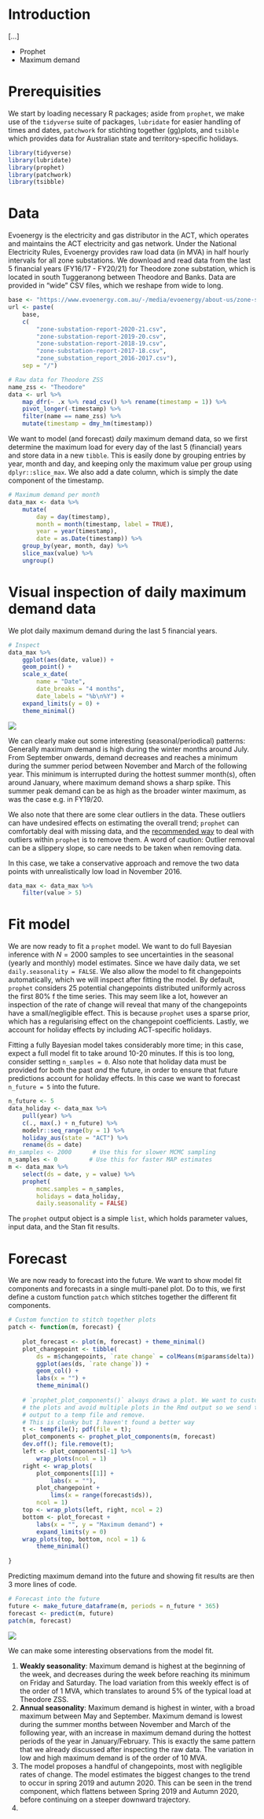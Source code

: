 # Introduction

\[…\]

-   Prophet
-   Maximum demand

# Prerequisities

We start by loading necessary R packages; aside from `prophet`, we make
use of the `tidyverse` suite of packages, `lubridate` for easier
handling of times and dates, `patchwork` for stichting together
(gg)plots, and `tsibble` which provides data for Australian state and
territory-specific holidays.

``` r
library(tidyverse)
library(lubridate)
library(prophet)
library(patchwork)
library(tsibble)
```

# Data

Evoenergy is the electricity and gas distributor in the ACT, which
operates and maintains the ACT electricity and gas network. Under the
National Electricity Rules, Evoenergy provides raw load data (in MVA) in
half hourly intervals for all zone substations. We download and read
data from the last 5 financial years (FY16/17 - FY20/21) for Theodore
zone substation, which is located in south Tuggeranong between Theodore
and Banks. Data are provided in “wide” CSV files, which we reshape from
wide to long.

``` r
base <- "https://www.evoenergy.com.au/-/media/evoenergy/about-us/zone-substation-data"
url <- paste(
    base,
    c(
        "zone-substation-report-2020-21.csv", 
        "zone-substation-report-2019-20.csv",
        "zone-substation-report-2018-19.csv",
        "zone-substation-report-2017-18.csv",
        "zone_substation_report_2016-2017.csv"),
    sep = "/")

# Raw data for Theodore ZSS
name_zss <- "Theodore"
data <- url %>%
    map_dfr(~ .x %>% read_csv() %>% rename(timestamp = 1)) %>%
    pivot_longer(-timestamp) %>%
    filter(name == name_zss) %>%
    mutate(timestamp = dmy_hm(timestamp))
```

We want to model (and forecast) *daily* maximum demand data, so we first
determine the maximum load for every day of the last 5 (financial) years
and store data in a new `tibble`. This is easily done by grouping
entries by year, month and day, and keeping only the maximum value per
group using `dplyr::slice_max`. We also add a date column, which is
simply the date component of the timestamp.

``` r
# Maximum demand per month
data_max <- data %>%
    mutate(
        day = day(timestamp),
        month = month(timestamp, label = TRUE),
        year = year(timestamp),
        date = as.Date(timestamp)) %>%
    group_by(year, month, day) %>%
    slice_max(value) %>%
    ungroup()
```

# Visual inspection of daily maximum demand data

We plot daily maximum demand during the last 5 financial years.

``` r
# Inspect
data_max %>%
    ggplot(aes(date, value)) +
    geom_point() +
    scale_x_date(
        name = "Date",
        date_breaks = "4 months",
        date_labels = "%b\n%Y") +
    expand_limits(y = 0) +
    theme_minimal()
```

![](case_study_files/figure-gfm/plot-max-load-1.png)<!-- -->

We can clearly make out some interesting (seasonal/periodical) patterns:
Generally maximum demand is high during the winter months around July.
From September onwards, demand decreases and reaches a minimum during
the summer period between November and March of the following year. This
minimum is interrupted during the hottest summer month(s), often around
January, where maximum demand shows a sharp spike. This summer peak
demand can be as high as the broader winter maximum, as was the case
e.g. in FY19/20.

We also note that there are some clear outliers in the data. These
outliers can have undesired effects on estimating the overall trend;
`prophet` can comfortably deal with missing data, and the [recommended
way](https://facebook.github.io/prophet/docs/outliers.html) to deal with
outliers within `prophet` is to remove them. A word of caution: Outlier
removal can be a slippery slope, so care needs to be taken when removing
data.

In this case, we take a conservative approach and remove the two data
points with unrealistically low load in November 2016.

``` r
data_max <- data_max %>%
    filter(value > 5)
```

# Fit model

We are now ready to fit a `prophet` model. We want to do full Bayesian
inference with *N* = 2000 samples to see uncertainties in the seasonal
(yearly and monthly) model estimates. Since we have daily data, we set
`daily.seasonality = FALSE`. We also allow the model to fit changepoints
automatically, which we will inspect after fitting the model. By
default, `prophet` considers 25 potential changepoints distributed
uniformly across the first 80% f the time series. This may seem like a
lot, however an inspection of the rate of change will reveal that many
of the changepoints have a small/negligible effect. This is because
`prophet` uses a sparse prior, which has a regularising effect on the
changepoint coefficients. Lastly, we account for holiday effects by
including ACT-specific holidays.

Fitting a fully Bayesian model takes considerably more time; in this
case, expect a full model fit to take around 10-20 minutes. If this is
too long, consider setting `n_samples = 0`. Also note that holiday data
must be provided for both the past *and* the future, in order to ensure
that future predictions account for holiday effects. In this case we
want to forecast `n_future = 5` into the future.

``` r
n_future <- 5
data_holiday <- data_max %>%
    pull(year) %>%
    c(., max(.) + n_future) %>%
    modelr::seq_range(by = 1) %>%
    holiday_aus(state = "ACT") %>%
    rename(ds = date)
#n_samples <- 2000      # Use this for slower MCMC sampling
n_samples <- 0         # Use this for faster MAP estimates
m <- data_max %>%
    select(ds = date, y = value) %>%
    prophet(
        mcmc.samples = n_samples,
        holidays = data_holiday,
        daily.seasonality = FALSE)
```

The `prophet` output object is a simple `list`, which holds parameter
values, input data, and the Stan fit results.

# Forecast

We are now ready to forecast into the future. We want to show model fit
components and forecasts in a single multi-panel plot. Do to this, we
first define a custom function `patch` which stitches together the
different fit components.

``` r
# Custom function to stitch together plots
patch <- function(m, forecast) {
    
    plot_forecast <- plot(m, forecast) + theme_minimal()
    plot_changepoint <- tibble(
        ds = m$changepoints, `rate change` = colMeans(m$params$delta)) %>%
        ggplot(aes(ds, `rate change`)) + 
        geom_col() + 
        labs(x = "") +
        theme_minimal()
    
    # `prophet_plot_components()` always draws a plot. We want to customise
    # the plots and avoid multiple plots in the Rmd output so we send the 
    # output to a temp file and remove. 
    # This is clunky but I haven't found a better way
    t <- tempfile(); pdf(file = t); 
    plot_components <- prophet_plot_components(m, forecast)
    dev.off(); file.remove(t);
    left <- plot_components[-1] %>%
        wrap_plots(ncol = 1)
    right <- wrap_plots(
        plot_components[[1]] + 
            labs(x = ""), 
        plot_changepoint +
            lims(x = range(forecast$ds)), 
        ncol = 1)
    top <- wrap_plots(left, right, ncol = 2)
    bottom <- plot_forecast + 
        labs(x = "", y = "Maximum demand") + 
        expand_limits(y = 0)
    wrap_plots(top, bottom, ncol = 1) &
        theme_minimal()
    
}
```

Predicting maximum demand into the future and showing fit results are
then 3 more lines of code.

``` r
# Forecast into the future
future <- make_future_dataframe(m, periods = n_future * 365)
forecast <- predict(m, future)
patch(m, forecast)
```

![](case_study_files/figure-gfm/forecast-1.png)<!-- -->

We can make some interesting observations from the model fit.

1.  **Weakly seasonality**: Maximum demand is highest at the beginning
    of the week, and decreases during the week before reaching its
    minimum on Friday and Saturday. The load variation from this weekly
    effect is of the order of 1 MVA, which translates to around 5% of
    the typical load at Theodore ZSS.
2.  **Annual seasonality**: Maximum demand is highest in winter, with a
    broad maximum between May and September. Maximum demand is lowest
    during the summer months between November and March of the following
    year, with an increase in maximum demand during the hottest periods
    of the year in January/February. This is exactly the same pattern
    that we already discussed after inspecting the raw data. The
    variation in low and high maximum demand is of the order of 10 MVA.
3.  The model proposes a handful of changepoints, most with negligible
    rates of change. The model estimates the biggest changes to the
    trend to occur in spring 2019 and autumn 2020. This can be seen in
    the trend component, which flattens between Spring 2019 and Autumn
    2020, before continuing on a steeper downward trajectory.
4.  

